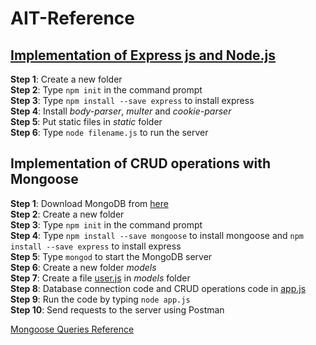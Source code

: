 # AIT-Reference

## [Implementation of Express js and Node.js](Node-Express/README.md)
**Step 1**: Create a new folder<br>
**Step 2**: Type `npm init` in the command prompt<br>
**Step 3**: Type `npm install --save express` to install express<br>
**Step 4**: Install _body-parser_, _multer_ and _cookie-parser_<br>
**Step 5**: Put static files in _static_ folder<br>
**Step 6**: Type `node filename.js` to run the server<br>



## Implementation of CRUD operations with Mongoose
**Step 1**: Download MongoDB from [here](https://www.mongodb.com/download-center/community?tck=docs_server)<br>
**Step 2**: Create a new folder<br>
**Step 3**: Type `npm init` in the command prompt<br>
**Step 4**: Type `npm install --save mongoose` to install mongoose and `npm install --save express` to install express<br>
**Step 5**: Type `mongod` to start the MongoDB server<br>
**Step 6**: Create a new folder *models*<br>
**Step 7**: Create a file [user.js](Mongoose-CRUD/models/user.js) in _models_ folder<br>
**Step 8**: Database connection code and CRUD operations code in [app.js](Mongoose-CRUD/app.js)<br>
**Step 9**: Run the code by typing `node app.js`<br>
**Step 10**: Send requests to the server using Postman<br>

[Mongoose Queries Reference](https://mongoosejs.com/docs/queries.html)

